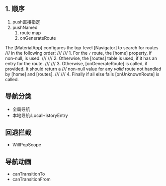 ## 1. 顺序
1. push直接指定
2. pushNamed
   1. route map
   2. onGenerateRoute 


The [MaterialApp] configures the top-level [Navigator] to search for routes
/// in the following order:
///
///  1. For the `/` route, the [home] property, if non-null, is used.
///
///  2. Otherwise, the [routes] table is used, if it has an entry for the route.
///
///  3. Otherwise, [onGenerateRoute] is called, if provided. It should return a
///     non-null value for any _valid_ route not handled by [home] and [routes].
///
///  4. Finally if all else fails [onUnknownRoute] is called.

## 导航分类
- 全局导航
- 本地导航:LocalHistoryEntry

## 回退拦截
- WillPopScope

## 导航动画
- canTransitionTo
- canTransitionFrom
